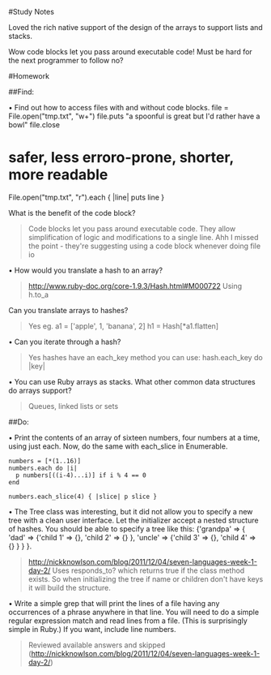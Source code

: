 #Study Notes

Loved the rich native support of the design of the arrays to support lists and stacks.

Wow code blocks let you pass around executable code! Must be hard for the next programmer to follow no?


#Homework

##Find:

• Find out how to access files with and without code blocks.
file = File.open("tmp.txt", "w+")
file.puts "a spoonful is great but I'd rather have a bowl"
file.close

# safer, less erroro-prone, shorter, more readable
File.open("tmp.txt", "r").each { |line|
    puts line
}

What is the benefit of the code block?
> Code blocks let you pass around executable code. They allow simplification of logic and modifications to a single line.
> Ahh I missed the point - they're suggesting using a code block whenever doing file io

• How would you translate a hash to an array?

> http://www.ruby-doc.org/core-1.9.3/Hash.html#M000722
> Using h.to_a

Can you translate arrays to hashes?
> Yes eg.
> a1 = ['apple', 1, 'banana', 2]
> h1 = Hash[*a1.flatten]

• Can you iterate through a hash?
> Yes hashes have an each_key method you can use:
> hash.each_key do |key|

• You can use Ruby arrays as stacks. What other common data structures do arrays support?
> Queues, linked lists or sets

##Do:

• Print the contents of an array of sixteen numbers, four numbers at a time, using just each.
Now, do the same with each_slice in Enumerable.

```
numbers = [*(1..16)]
numbers.each do |i|
  p numbers[((i-4)...i)] if i % 4 == 0
end
```

```
numbers.each_slice(4) { |slice| p slice }
```

• The Tree class was interesting, but it did not allow you to specify a new tree with a clean user interface.
Let the initializer accept a nested structure of hashes.
You should be able to specify a tree like this:
{'grandpa' => { 'dad' => {'child 1' => {}, 'child 2' => {} }, 'uncle' => {'child 3' => {}, 'child 4' => {} } } }.


> http://nickknowlson.com/blog/2011/12/04/seven-languages-week-1-day-2/
> Uses responds_to? which returns true if the class method exists.  So when initializing the tree if name or children don't have keys it will build the structure.

• Write a simple grep that will print the lines of a file having any occurrences of a phrase anywhere in that line.
You will need to do a simple regular expression match and read lines from a file.
(This is surprisingly simple in Ruby.) If you want, include line numbers.

> Reviewed available answers and skipped (http://nickknowlson.com/blog/2011/12/04/seven-languages-week-1-day-2/)
